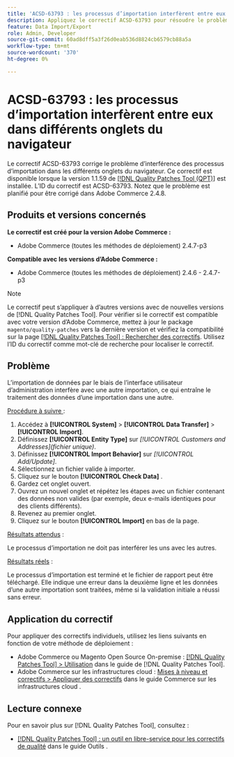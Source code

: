 ```yaml
---
title: 'ACSD-63793 : les processus d’importation interfèrent entre eux dans différents onglets du navigateur'
description: Appliquez le correctif ACSD-63793 pour résoudre le problème d’Adobe Commerce où les processus d’importation interfèrent les uns avec les autres dans différents onglets du navigateur.
feature: Data Import/Export
role: Admin, Developer
source-git-commit: 60ad8dff5a3f26d0eab536d8824cb6579cb88a5a
workflow-type: tm+mt
source-wordcount: '370'
ht-degree: 0%

---
```



# ACSD-63793 : les processus d’importation interfèrent entre eux dans différents onglets du navigateur

Le correctif ACSD-63793 corrige le problème d’interférence des processus d’importation dans les différents onglets du navigateur. Ce correctif est disponible lorsque la version 1.1.59 de [[!DNL Quality Patches Tool (QPT)]](/help/tools/quality-patches-tool/quality-patches-tool-to-self-serve-quality-patches.md) est installée. L’ID du correctif est ACSD-63793. Notez que le problème est planifié pour être corrigé dans Adobe Commerce 2.4.8.

## Produits et versions concernés

**Le correctif est créé pour la version Adobe Commerce :**

* Adobe Commerce (toutes les méthodes de déploiement) 2.4.7-p3

**Compatible avec les versions d’Adobe Commerce :**

* Adobe Commerce (toutes les méthodes de déploiement) 2.4.6 - 2.4.7-p3

>[!NOTE]
>
>Le correctif peut s’appliquer à d’autres versions avec de nouvelles versions de [!DNL Quality Patches Tool]. Pour vérifier si le correctif est compatible avec votre version d’Adobe Commerce, mettez à jour le package `magento/quality-patches` vers la dernière version et vérifiez la compatibilité sur la page [[!DNL Quality Patches Tool] : Rechercher des correctifs](https://experienceleague.adobe.com/tools/commerce-quality-patches/index.html). Utilisez l’ID du correctif comme mot-clé de recherche pour localiser le correctif.

## Problème

L’importation de données par le biais de l’interface utilisateur d’administration interfère avec une autre importation, ce qui entraîne le traitement des données d’une importation dans une autre.

<u>Procédure à suivre </u> :

1. Accédez à **[!UICONTROL System]** > **[!UICONTROL Data Transfer]** > **[!UICONTROL Import]**.
1. Définissez **[!UICONTROL Entity Type]** sur *[!UICONTROL Customers and Addresses](fichier unique)*.
1. Définissez **[!UICONTROL Import Behavior]** sur *[!UICONTROL Add/Update]*.
1. Sélectionnez un fichier valide à importer.
1. Cliquez sur le bouton **[!UICONTROL Check Data]** .
1. Gardez cet onglet ouvert.
1. Ouvrez un nouvel onglet et répétez les étapes avec un fichier contenant des données non valides (par exemple, deux e-mails identiques pour des clients différents).
1. Revenez au premier onglet.
1. Cliquez sur le bouton **[!UICONTROL Import]** en bas de la page.

<u>Résultats attendus</u> :

Le processus d’importation ne doit pas interférer les uns avec les autres.

<u>Résultats réels</u> :

Le processus d’importation est terminé et le fichier de rapport peut être téléchargé. Elle indique une erreur dans la deuxième ligne et les données d’une autre importation sont traitées, même si la validation initiale a réussi sans erreur.

## Application du correctif

Pour appliquer des correctifs individuels, utilisez les liens suivants en fonction de votre méthode de déploiement :

* Adobe Commerce ou Magento Open Source On-premise : [[!DNL Quality Patches Tool] > Utilisation](/help/tools/quality-patches-tool/usage.md) dans le guide de [!DNL Quality Patches Tool].
* Adobe Commerce sur les infrastructures cloud : [Mises à niveau et correctifs > Appliquer des correctifs](https://experienceleague.adobe.com/docs/commerce-cloud-service/user-guide/develop/upgrade/apply-patches.html) dans le guide Commerce sur les infrastructures cloud .

## Lecture connexe

Pour en savoir plus sur [!DNL Quality Patches Tool], consultez :

* [[!DNL Quality Patches Tool] : un outil en libre-service pour les correctifs de qualité](/help/tools/quality-patches-tool/quality-patches-tool-to-self-serve-quality-patches.md) dans le guide Outils .
